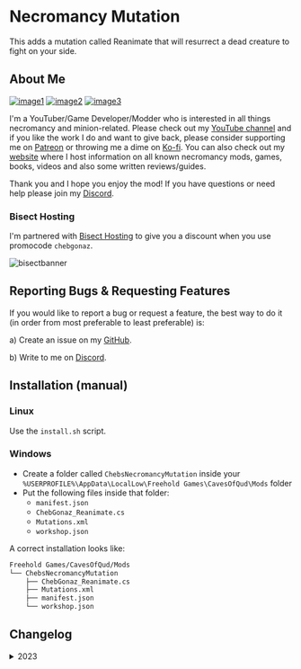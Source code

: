 # Necromancy Mutation

This adds a mutation called Reanimate that will resurrect a dead creature to fight on your side.

## About Me

[![image1](https://imgur.com/Fahi6sP.png)](https://chebgonaz.pythonanywhere.com)
[![image2](https://imgur.com/X18OyQs.png)](https://ko-fi.com/chebgonaz)
[![image3](https://imgur.com/4e64jQ8.png)](https://www.patreon.com/chebgonaz?fan_landing=true)

I'm a YouTuber/Game Developer/Modder who is interested in all things necromancy and minion-related. Please check out my [YouTube channel](https://www.youtube.com/channel/UCPlZ1XnekiJxKymXbXyvkCg) and if you like the work I do and want to give back, please consider supporting me on [Patreon](https://www.patreon.com/chebgonaz?fan_landing=true) or throwing me a dime on [Ko-fi](https://ko-fi.com/chebgonaz). You can also check out my [website](https://chebgonaz.pythonanywhere.com) where I host information on all known necromancy mods, games, books, videos and also some written reviews/guides.

Thank you and I hope you enjoy the mod! If you have questions or need help please join my [Discord](https://discord.com/invite/EB96ASQ).

### Bisect Hosting

I'm partnered with [Bisect Hosting](https://bisecthosting.com/chebgonaz) to give you a discount when you use promocode `chebgonaz`.

![bisectbanner](https://www.bisecthosting.com/partners/custom-banners/b2629ae1-293a-4094-9d2d-002d14529a82.webp)

## Reporting Bugs & Requesting Features

If you would like to report a bug or request a feature, the best way to do it (in order from most preferable to least preferable) is:

a) Create an issue on my [GitHub](https://github.com/jpw1991/caves-of-qud-necromancy-mutation).

b) Write to me on [Discord](https://discord.com/invite/EB96ASQ).

## Installation (manual)

### Linux

Use the `install.sh` script.

### Windows

- Create a folder called `ChebsNecromancyMutation` inside your `%USERPROFILE%\AppData\LocalLow\Freehold Games\CavesOfQud\Mods` folder
- Put the following files inside that folder:
	+ `manifest.json`
	+ `ChebGonaz_Reanimate.cs`
	+ `Mutations.xml`
	+ `workshop.json`


A correct installation looks like:

```sh
Freehold Games/CavesOfQud/Mods
└── ChebsNecromancyMutation
    ├── ChebGonaz_Reanimate.cs
    ├── Mutations.xml
    ├── manifest.json
    └── workshop.json
```

## Changelog

<details>
<summary>2023</summary>

 Date | Version | Notes 
--- | --- | ---
17/06/2023 | 0.0.1 | Initial release

</details>

